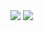 
<img src="https://github-readme-sage.vercel.app/api?username=Aaron2404&show_icons=true&theme=dark" />
<img src="https://streak-stats.demolab.com/?user=BoostioAaron&theme=dark&exclude_days=Sun%2CSat&border_radius=5" />


